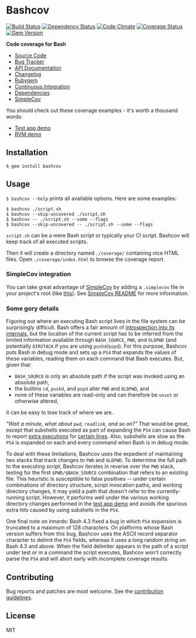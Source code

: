 # Bashcov

[![Build Status](https://secure.travis-ci.org/infertux/bashcov.png?branch=master)](https://travis-ci.org/infertux/bashcov)
[![Dependency Status](https://gemnasium.com/infertux/bashcov.png)](https://gemnasium.com/infertux/bashcov)
[![Code Climate](https://codeclimate.com/github/infertux/bashcov.png)](https://codeclimate.com/github/infertux/bashcov)
[![Coverage Status](https://coveralls.io/repos/infertux/bashcov/badge.png?branch=master)](https://coveralls.io/r/infertux/bashcov)
[![Gem Version](https://img.shields.io/gem/v/bashcov.svg)](https://rubygems.org/gems/bashcov)

**Code coverage for Bash**

  * [Source Code]
  * [Bug Tracker]
  * [API Documentation]
  * [Changelog]
  * [Rubygem]
  * [Continuous Integration]
  * [Dependencies]
  * [SimpleCov]

[Source Code]: https://github.com/infertux/bashcov "Source Code on Github"
[Bug Tracker]: https://github.com/infertux/bashcov/issues "Bug Tracker on Github"
[API documentation]: http://rubydoc.info/gems/bashcov/frames "API Documentation on Rubydoc"
[Changelog]: https://github.com/infertux/bashcov/blob/master/CHANGELOG.md "Project Changelog"
[Rubygem]: https://rubygems.org/gems/bashcov "Bashcov on Rubygems"
[Continuous Integration]: https://travis-ci.org/infertux/bashcov "Bashcov on Travis-CI"
[Dependencies]: https://gemnasium.com/infertux/bashcov "Bashcov dependencies on Gemnasium"
[Bashcov]: https://github.com/infertux/bashcov
[SimpleCov]: https://github.com/colszowka/simplecov "Bashcov is backed by SimpleCov to generate awesome coverage report"
[Test app demo]: https://infertux.github.com/bashcov/test_app/ "Coverage for the bundled test application"

You should check out these coverage examples - it's worth a thousand words:

  - [Test app demo]
  - [RVM demo](https://infertux.github.com/bashcov/rvm/ "Coverage for RVM")

## Installation

`$ gem install bashcov`

## Usage

`$ bashcov --help` prints all available options.
Here are some examples:

    $ bashcov ./script.sh
    $ bashcov --skip-uncovered ./script.sh
    $ bashcov -- ./script.sh --some --flags
    $ bashcov --skip-uncovered -- ./script.sh --some --flags

`script.sh` can be a mere Bash script or typically your CI script.
Bashcov will keep track of all executed scripts.

Then it will create a directory named `./coverage/` containing nice HTML files.
Open `./coverage/index.html` to browse the coverage report.

### SimpleCov integration

You can take great advantage of [SimpleCov] by adding a `.simplecov` file in
your project's root (like [this](https://github.com/infertux/bashcov/blob/master/spec/test_app/.simplecov)).
See [SimpleCov README](https://github.com/colszowka/simplecov#readme) for more
information.

### Some gory details

Figuring out where an executing Bash script lives in the file system can be
surprisingly difficult. Bash offers a fair amount of [introspection into its
internals](https://www.gnu.org/software/bash/manual/html_node/Bash-Variables.html),
but the location of the current script has to be inferred from the limited
information available through `BASH_SOURCE`, `PWD`, and `OLDPWD` (and
potentially `DIRSTACK` if you are using `pushd`/`popd`). For this purpose,
Bashcov puts Bash in debug mode and sets up a `PS4` that expands the values of
these variables, reading them on each command that Bash executes. But, given
that:

  * `BASH_SOURCE` is only an absolute path if the script was invoked using an
    absolute path,
  * the builtins `cd`, `pushd`, and `popd` alter `PWD` and `OLDPWD`, and
  * none of these variables are read-only and can therefore be `unset` or
    otherwise altered,

it can be easy to lose track of where we are.

_"Wait a minute, what about `pwd`, `readlink`, and so on?"_ That would be great,
except that subshells executed as part of expanding the `PS4` can cause Bash to
report [extra executions](https://github.com/infertux/bashcov/commit/4130874e30a05b7ab6ea66fb96a19acaa973c178)
for [certain lines](https://github.com/infertux/bashcov/pull/16). Also,
subshells are slow as the `PS4` is expanded on each and every command when Bash
is in debug mode.

To deal with these limitations, Bashcov uses the expedient of maintaining two
stacks that track changes to `PWD` and `OLDPWD`. To determine the full path to
the executing script, Bashcov iterates in reverse over the `PWD` stack, testing
for the first `$PWD/$BASH_SOURCE` combination that refers to an existing file.
This heuristic is susceptible to false positives -- under certain combinations
of directory structure, script invocation paths, and working directory changes,
it may yield a path that doesn't refer to the currently-running script.
However, it performs well under the various working directory changes performed
in the [test app demo] and avoids the spurious extra hits caused by using
subshells in the `PS4`.

One final note on innards: Bash 4.3 fixed a bug in which `PS4` expansion is
truncated to a maximum of 128 characters. On platforms whose Bash version
suffers from this bug, Bashcov uses the ASCII record separator character to
delimit the `PS4` fields, whereas it uses a long random string on Bash 4.3 and
above. When the field delimiter appears in the path of a script under test or
in a command the script executes, Bashcov won't correctly parse the `PS4` and
will abort early with incomplete coverage results.

## Contributing

Bug reports and patches are most welcome.
See the [contribution guidelines](https://github.com/infertux/bashcov/blob/master/CONTRIBUTING.md).

## License

MIT

